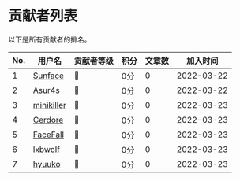 # 贡献者列表
以下是所有贡献者的排名。

| No. | 用户名 | 贡献者等级 | 积分 | 文章数 | 加入时间 |
| --- | --- | --- | --- | --- | --- |  
| 1 | [Sunface](https://im.dev) | 🌟 | 0分 | 0 | 2022-03-22 |
| 2 | [Asur4s](https://github.com/asur4s) | 🌟 | 0分 | 0 | 2022-03-22 |
| 3 | [minikiller](https://github.com/minikiller) | 🌟 | 0分 | 0 | 2022-03-23 |
| 4 | [Cerdore](https://github.com/Cerdore) | 🌟 | 0分 | 0 | 2022-03-23 |
| 5 | [FaceFall](https://github.com/FaceFall) | 🌟 | 0分 | 0 | 2022-03-23 |
| 6 | [lxbwolf](https://github.com/lxbwolf) | 🌟 | 0分 | 0 | 2022-03-23 |
| 7 | [hyuuko](https://github.com/hyuuko) | 🌟 | 0分 | 0 | 2022-03-23 |